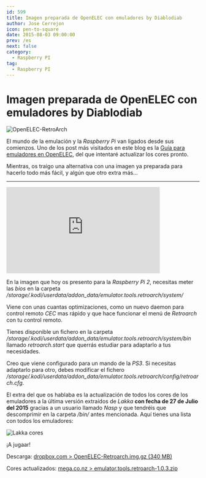 ```yaml
---
id: 599
title: Imagen preparada de OpenELEC con emuladores by Diablodiab
author: Jose Cerrejon
icon: pen-to-square
date: 2015-08-03 09:00:00
prev: /es
next: false
category:
  - Raspberry PI
tag:
  - Raspberry PI
---
```


# Imagen preparada de OpenELEC con emuladores by Diablodiab

![OpenELEC-RetroArch](/images/2015/01/OpenELEC_RetroArch.jpg)

El mundo de la emulación y la *Raspberry Pi* van ligados desde sus comienzos. Uno de los post más visitados en este blog es la [Guía para emuladores en OpenELEC](/post.php?id=502), del que intentaré actualizar los cores pronto.

Mientras, os traigo una alternativa con una imagen ya preparada para hacerlo todo más fácil, y algún que otro extra más...

- - -
<iframe width="400" height="225" src="https://www.youtube.com/embed/9SR2DvcZF3I?rel=0" frameborder="0" allowfullscreen></iframe>

En la imagen que hoy os presento para la *Raspberry Pi 2*, necesitas meter las *bios* en la carpeta */storage/.kodi/userdata/addon_data/emulator.tools.retroarch/system/*

Viene con unas cuantas optimizaciones, como un nuevo daemon para control remoto *CEC* mas rápido y que hace funcionar el menú de *Retroarch* con tu control remoto.

Tienes disponible un fichero en la carpeta */storage/.kodi/userdata/addon_data/emulator.tools.retroarch/system/bin* llamado *retroarch.start* que querrás estudiar para adaptarlo a tus necesidades.

Creo que viene configurado para un mando de la *PS3*. Si necesitas adaptarlo para otro, debes modificar el fichero */storage/.kodi/userdata/addon_data/emulator.tools.retroarch/config/retroarch.cfg*.

El extra del que os hablaba es la actualización de todos los cores de los emuladores a la última versión extraídos de *Lakka* **con fecha de 27 de Julio del 2015** gracias a un usuario llamado *Nasp* y que tendréis que descomprimir en la carpeta */bin/* antes mencionada. Aquí tienes una lista con todos los emuladores:

![Lakka cores](/images/2015/08/lakkacores.png "Lakka cores")

¡A jugaar!

Descarga: [dropbox.com > OpenELEC-Retroarch.img.gz (340 MB)](https://www.dropbox.com/s/pbqnzcktn3jh9ya/OpenELEC-Retroarch.img.gz?dl=0)

Cores actualizados: [mega.co.nz > emulator.tools.retroarch-1.0.3.zip](https://mega.co.nz/#!lA5E0CxA!u0PfBwGjw0yHznMX9D5ZIOZ1QUMqT9sMcrccXOTxIMQ)